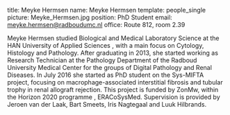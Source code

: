 title: Meyke Hermsen
name: Meyke Hermsen
template: people_single
picture: Meyke_Hermsen.jpg
position: PhD Student
email: meyke.hermsen@radboudumc.nl
office: Route 812, room 2.39

Meyke Hermsen studied Biological and Medical Laboratory Science at the HAN University of Applied Sciences , with a main focus on Cytology, Histology and Pathology. After graduating in 2013, she started working as Research Technician at the Pathology Department of the Radboud University Medical Center for the groups of Digital Pathology and Renal Diseases. In July 2016 she started as PhD student on the Sys-MIFTA project, focusing on macrophage-associated interstitial fibrosis and tubular trophy in renal allograft rejection. This project is funded by ZonMw, within the Horizon 2020 programme , ERACoSysMed. Supervision is provided by Jeroen van der Laak, Bart Smeets, Iris Nagtegaal and Luuk Hilbrands.
